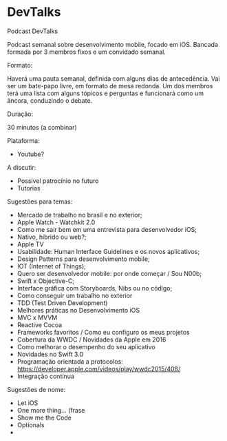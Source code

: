 # DevTalks
Podcast DevTalks

Podcast semanal sobre desenvolvimento mobile, focado em iOS. Bancada formada  por 3 membros fixos e um convidado semanal.

Formato:

Haverá uma pauta semanal, definida com alguns dias de antecedência. Vai ser um bate-papo livre, em formato de mesa redonda. Um dos membros terá uma lista com alguns tópicos e perguntas e funcionará como um âncora, conduzindo o debate. 

Duração:

30 minutos (a combinar)

Plataforma:
- Youtube?


A discutir:
- Possível patrocínio no futuro
- Tutorias

Sugestões para temas:

- Mercado de trabalho no brasil e no exterior;
- Apple Watch - Watchkit 2.0
- Como me sair bem em uma entrevista para desenvolvedor iOS;
- Nativo, híbrido ou web?;
- Apple TV
- Usabilidade: Human Interface Guidelines e os novos aplicativos;
- Design Patterns para desenvolvimento mobile;
- IOT (Internet of Things);
- Quero ser desenvolvedor mobile: por onde começar / Sou N00b;
- Swift x Objective-C;
- Interface gráfica com Storyboards, Nibs ou no código;
- Como conseguir um trabalho no exterior
- TDD (Test Driven Development)
- Melhores práticas no Desenvolvimento iOS
- MVC x MVVM
- Reactive Cocoa
- Frameworks favoritos / Como eu configuro os meus projetos
- Cobertura da WWDC / Novidades da Apple em 2016
- Como melhorar o desempenho do seu aplicativo
- Novidades no Swift 3.0
- Programação orientada a protocolos: https://developer.apple.com/videos/play/wwdc2015/408/
- Integração contínua

Sugestões de nome:
- Let iOS
- One more thing... (frase
- Show me the Code
- Optionals
- 
